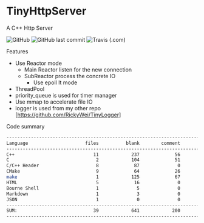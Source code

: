 # TinyHttpServer

A C++ Http Server

![GitHub](https://img.shields.io/github/license/RickyWei/TinyHttpServer)
![GitHub last commit](https://img.shields.io/github/last-commit/RickyWei/TinyHttpServer)
![Travis (.com)](https://img.shields.io/travis/com/RickyWei/TinyHttpServer)

Features

- Use Reactor mode
  - Main Reactor listen for the new connection
  - SubReactor process the concrete IO
    - Use epoll lt mode
- ThreadPool
- priority_queue is used for timer manager
- Use mmap to accelerate file IO
- logger is used from my other repo [https://github.com/RickyWei/TinyLogger]

Code summary

```bash
-------------------------------------------------------------------------------
Language                     files          blank        comment           code
-------------------------------------------------------------------------------
C++                             11            237             56           1731
C                                2            104             51            502
C/C++ Header                     8             87              0            323
CMake                            9             64             26            321
make                             1            125             67            226
HTML                             5             16              0             53
Bourne Shell                     1              5              0             12
Markdown                         1              3              0             11
JSON                             1              0              0              3
-------------------------------------------------------------------------------
SUM:                            39            641            200           3182
-------------------------------------------------------------------------------
```
